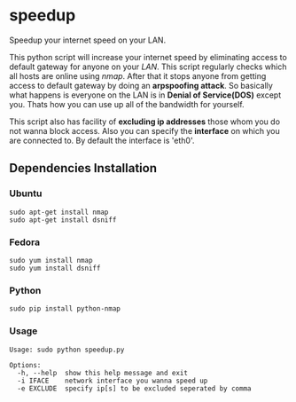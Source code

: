 # speedup
Speedup your internet speed on your LAN.

This python script will increase your internet speed by eliminating access to default gateway for anyone on your *LAN*. This script regularly checks which all hosts are online using *nmap*. After that it stops anyone from getting access to default gateway by doing an **arpspoofing attack**. So basically what happens is everyone on the LAN is in **Denial of Service(DOS)** except you. Thats how you can use up all of the bandwidth for yourself.

This script also has facility of **excluding ip addresses** those whom you do not wanna block access. Also you can specify the **interface** on which you are connected to. By default the interface is 'eth0'.

## Dependencies Installation
### Ubuntu
```
sudo apt-get install nmap
sudo apt-get install dsniff
```
### Fedora
```
sudo yum install nmap
sudo yum install dsniff
```
### Python
```
sudo pip install python-nmap
```

### Usage
```
Usage: sudo python speedup.py

Options:
  -h, --help  show this help message and exit
  -i IFACE    network interface you wanna speed up
  -e EXCLUDE  specify ip[s] to be excluded seperated by comma

```

